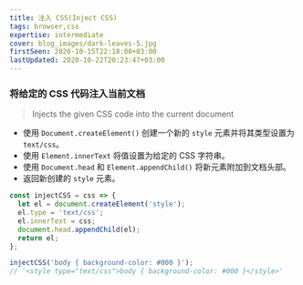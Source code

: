 ```yaml
---
title: 注入 CSS(Inject CSS)
tags: browser,css
expertise: intermediate
cover: blog_images/dark-leaves-5.jpg
firstSeen: 2020-10-15T22:18:00+03:00
lastUpdated: 2020-10-22T20:23:47+03:00
---
```


### 将给定的 CSS 代码注入当前文档
> Injects the given CSS code into the current document

- 使用 `Document.createElement()` 创建一个新的 `style` 元素并将其类型设置为 `text/css`。
- 使用 `Element.innerText` 将值设置为给定的 CSS 字符串。
- 使用 `Document.head` 和 `Element.appendChild()` 将新元素附加到文档头部。
- 返回新创建的 `style` 元素。

```js
const injectCSS = css => {
  let el = document.createElement('style');
  el.type = 'text/css';
  el.innerText = css;
  document.head.appendChild(el);
  return el;
};
```

```js
injectCSS('body { background-color: #000 }');
// '<style type="text/css">body { background-color: #000 }</style>'
```
